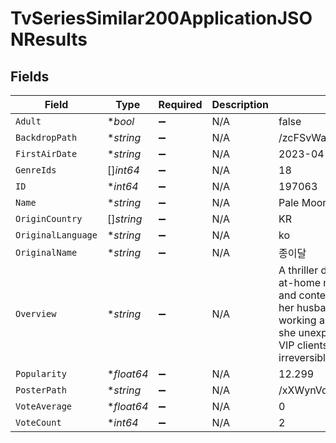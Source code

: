 # TvSeriesSimilar200ApplicationJSONResults


## Fields

| Field                                                                                                                                                                                                                                                                                            | Type                                                                                                                                                                                                                                                                                             | Required                                                                                                                                                                                                                                                                                         | Description                                                                                                                                                                                                                                                                                      | Example                                                                                                                                                                                                                                                                                          |
| ------------------------------------------------------------------------------------------------------------------------------------------------------------------------------------------------------------------------------------------------------------------------------------------------ | ------------------------------------------------------------------------------------------------------------------------------------------------------------------------------------------------------------------------------------------------------------------------------------------------ | ------------------------------------------------------------------------------------------------------------------------------------------------------------------------------------------------------------------------------------------------------------------------------------------------ | ------------------------------------------------------------------------------------------------------------------------------------------------------------------------------------------------------------------------------------------------------------------------------------------------ | ------------------------------------------------------------------------------------------------------------------------------------------------------------------------------------------------------------------------------------------------------------------------------------------------ |
| `Adult`                                                                                                                                                                                                                                                                                          | **bool*                                                                                                                                                                                                                                                                                          | :heavy_minus_sign:                                                                                                                                                                                                                                                                               | N/A                                                                                                                                                                                                                                                                                              | false                                                                                                                                                                                                                                                                                            |
| `BackdropPath`                                                                                                                                                                                                                                                                                   | **string*                                                                                                                                                                                                                                                                                        | :heavy_minus_sign:                                                                                                                                                                                                                                                                               | N/A                                                                                                                                                                                                                                                                                              | /zcFSvWa34nDn2NcqOPuthyOIBWT.jpg                                                                                                                                                                                                                                                                 |
| `FirstAirDate`                                                                                                                                                                                                                                                                                   | **string*                                                                                                                                                                                                                                                                                        | :heavy_minus_sign:                                                                                                                                                                                                                                                                               | N/A                                                                                                                                                                                                                                                                                              | 2023-04-10                                                                                                                                                                                                                                                                                       |
| `GenreIds`                                                                                                                                                                                                                                                                                       | []*int64*                                                                                                                                                                                                                                                                                        | :heavy_minus_sign:                                                                                                                                                                                                                                                                               | N/A                                                                                                                                                                                                                                                                                              | 18                                                                                                                                                                                                                                                                                               |
| `ID`                                                                                                                                                                                                                                                                                             | **int64*                                                                                                                                                                                                                                                                                         | :heavy_minus_sign:                                                                                                                                                                                                                                                                               | N/A                                                                                                                                                                                                                                                                                              | 197063                                                                                                                                                                                                                                                                                           |
| `Name`                                                                                                                                                                                                                                                                                           | **string*                                                                                                                                                                                                                                                                                        | :heavy_minus_sign:                                                                                                                                                                                                                                                                               | N/A                                                                                                                                                                                                                                                                                              | Pale Moon                                                                                                                                                                                                                                                                                        |
| `OriginCountry`                                                                                                                                                                                                                                                                                  | []*string*                                                                                                                                                                                                                                                                                       | :heavy_minus_sign:                                                                                                                                                                                                                                                                               | N/A                                                                                                                                                                                                                                                                                              | KR                                                                                                                                                                                                                                                                                               |
| `OriginalLanguage`                                                                                                                                                                                                                                                                               | **string*                                                                                                                                                                                                                                                                                        | :heavy_minus_sign:                                                                                                                                                                                                                                                                               | N/A                                                                                                                                                                                                                                                                                              | ko                                                                                                                                                                                                                                                                                               |
| `OriginalName`                                                                                                                                                                                                                                                                                   | **string*                                                                                                                                                                                                                                                                                        | :heavy_minus_sign:                                                                                                                                                                                                                                                                               | N/A                                                                                                                                                                                                                                                                                              | 종이달                                                                                                                                                                                                                                                                                              |
| `Overview`                                                                                                                                                                                                                                                                                       | **string*                                                                                                                                                                                                                                                                                        | :heavy_minus_sign:                                                                                                                                                                                                                                                                               | N/A                                                                                                                                                                                                                                                                                              | A thriller drama about Yoo I-hwa, a stay-at-home mom living her comfortable and contented life without desires, but to her husband's indifference. While working as a bank contract employee, she unexpectedly touches money from VIP clients and gradually falls into an irreversible collapse. |
| `Popularity`                                                                                                                                                                                                                                                                                     | **float64*                                                                                                                                                                                                                                                                                       | :heavy_minus_sign:                                                                                                                                                                                                                                                                               | N/A                                                                                                                                                                                                                                                                                              | 12.299                                                                                                                                                                                                                                                                                           |
| `PosterPath`                                                                                                                                                                                                                                                                                     | **string*                                                                                                                                                                                                                                                                                        | :heavy_minus_sign:                                                                                                                                                                                                                                                                               | N/A                                                                                                                                                                                                                                                                                              | /xXWynVdMGyJXBUDvIN27AXM3iJJ.jpg                                                                                                                                                                                                                                                                 |
| `VoteAverage`                                                                                                                                                                                                                                                                                    | **float64*                                                                                                                                                                                                                                                                                       | :heavy_minus_sign:                                                                                                                                                                                                                                                                               | N/A                                                                                                                                                                                                                                                                                              | 0                                                                                                                                                                                                                                                                                                |
| `VoteCount`                                                                                                                                                                                                                                                                                      | **int64*                                                                                                                                                                                                                                                                                         | :heavy_minus_sign:                                                                                                                                                                                                                                                                               | N/A                                                                                                                                                                                                                                                                                              | 2                                                                                                                                                                                                                                                                                                |